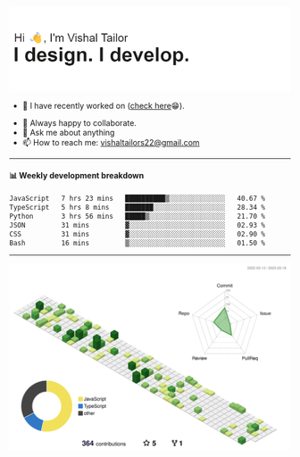 ![Hi, I'm Vishal Tailor. I design. I develop.](https://github.com/vishaltailors/vishaltailors/blob/main/header.png?raw=true)

- 🔭 I have recently worked on ([check here](https://vishaltailor.com)😁).
<!-- - 🎦 Currently watching: JavaScript: The Hard Parts By Will Sentance. -->
- 👯 Always happy to collaborate.
- 💬 Ask me about anything
- 📫 How to reach me: <a href="mailto:vishaltailors22@gmail.com">vishaltailors22@gmail.com</a>

<hr /> 
<h4>📊 Weekly development breakdown</h4>
<!--START_SECTION:waka-->

```text
JavaScript   7 hrs 23 mins   ██████████▒░░░░░░░░░░░░░░   40.67 %
TypeScript   5 hrs 8 mins    ███████░░░░░░░░░░░░░░░░░░   28.34 %
Python       3 hrs 56 mins   █████▒░░░░░░░░░░░░░░░░░░░   21.70 %
JSON         31 mins         ▓░░░░░░░░░░░░░░░░░░░░░░░░   02.93 %
CSS          31 mins         ▓░░░░░░░░░░░░░░░░░░░░░░░░   02.90 %
Bash         16 mins         ▒░░░░░░░░░░░░░░░░░░░░░░░░   01.50 %
```

<!--END_SECTION:waka-->
<hr /> 

![](./profile-3d-contrib/profile-green-animate.svg)
